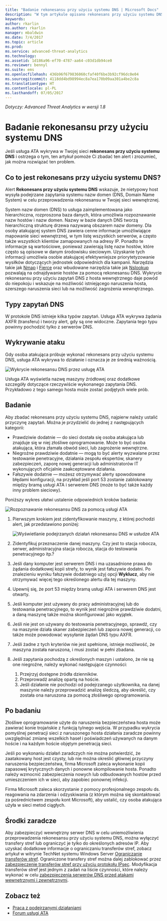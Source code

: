 ```yaml
---
title: "Badanie rekonesansu przy użyciu systemu DNS | Microsoft Docs"
description: "W tym artykule opisano rekonesans przy użyciu systemu DNS oraz instrukcje dotyczące badania w przypadku wykrycia tego typu zagrożenia przez usługę ATA."
keywords: 
author: rkarlin
ms.author: rkarlin
manager: mbaldwin
ms.date: 7/4/2017
ms.topic: article
ms.prod: 
ms.service: advanced-threat-analytics
ms.technology: 
ms.assetid: 1d186a96-ef70-4787-aa64-c03d1db94ce0
ms.reviewer: bennyl
ms.suite: ems
ms.openlocfilehash: 436b96f679836060cfaf40f6be3b92cf96dc0e04
ms.sourcegitcommit: 4118dd4bd98994ec8a7ea170b09aa301a4be2c8a
ms.translationtype: HT
ms.contentlocale: pl-PL
ms.lasthandoff: 07/05/2017
---
```

*Dotyczy: Advanced Threat Analytics w wersji 1.8*

# Badanie rekonesansu przy użyciu systemu DNS
<a id="investigating-reconnaissance-using-dns" class="xliff"></a>

Jeśli usługa ATA wykrywa w Twojej sieci **rekonesans przy użyciu systemu DNS** i ostrzega o tym, ten artykuł pomoże Ci zbadać ten alert i zrozumieć, jak można rozwiązać ten problem.

## Co to jest rekonesans przy użyciu systemu DNS?
<a id="what-is-reconnaissance-using-dns" class="xliff"></a>

Alert **Rekonesans przy użyciu systemu DNS** wskazuje, że nietypowy host wysyła podejrzane zapytania systemu nazw domen (DNS, Domain Name System) w celu przeprowadzenia rekonesansu w Twojej sieci wewnętrznej.

System nazw domen (DNS) to usługa zaimplementowana jako hierarchiczna, rozproszona baza danych, która umożliwia rozpoznawanie nazw hostów i nazw domen. Nazwy w bazie danych DNS tworzą hierarchiczną strukturę drzewa nazywaną obszarem nazw domeny.
Dla osoby atakującej system DNS zawiera cenne informacje umożliwiające mapowanie sieci wewnętrznej, w tym listę wszystkich serwerów, a często także wszystkich klientów zamapowanych na adresy IP. Ponadto te informacje są wartościowe, ponieważ zawierają listę nazw hostów, które często są opisowe w danym środowisku sieciowym. Uzyskanie tych informacji umożliwia osobie atakującej efektywniejsze priorytetyzowanie wysiłków dotyczących jednostek odpowiednich dla kampanii. Narzędzia takie jak [Nmap](https://nmap.org/) i [Fierce](https://github.com/mschwager/fierce) oraz wbudowane narzędzia takie jak [Nslookup](https://technet.microsoft.com/library/cc725991(v=ws.11).aspx) pozwalają na odnajdywanie hostów za pomocą rekonesansu DNS.
Wykrycie rekonesansu przy użyciu zapytań DNS z hosta wewnętrznego daje powód do niepokoju i wskazuje na możliwość istniejącego naruszenia hosta, szerszego naruszenia sieci lub na możliwość zagrożenia wewnętrznego.

## Typy zapytań DNS
<a id="dns-query-types" class="xliff"></a>

W protokole DNS istnieje kilka typów zapytań. Usługa ATA wykrywa żądania AXFR (transferu) i tworzy alert, gdy są one widoczne. Zapytania tego typu powinny pochodzić tylko z serwerów DNS.

## Wykrywanie ataku
<a id="discovering-the-attack" class="xliff"></a>

Gdy osoba atakująca próbuje wykonać rekonesans przy użyciu systemu DNS, usługa ATA wykrywa to działanie i oznacza je ze średnią ważnością.

![Wykrycie rekonesansu DNS przez usługę ATA](./media/dns-recon.png)
 
Usługa ATA wyświetla nazwę maszyny źródłowej oraz dodatkowe szczegóły dotyczące rzeczywiście wykonanego zapytania DNS. Przykładowo z tego samego hosta może zostać podjętych wiele prób.

## Badanie
<a id="investigating" class="xliff"></a>

Aby zbadać rekonesans przy użyciu systemu DNS, najpierw należy ustalić przyczynę zapytań. Można je przydzielić do jednej z następujących kategorii: 
-   Prawdziwie dodatnie — do sieci dostała się osoba atakująca lub znajduje się w niej złośliwe oprogramowanie. Może to być osoba atakująca, która złamała obwód sieci, lub zagrożenie wewnętrzne.
-   Niegroźne prawdziwie dodatnie — mogą to być alerty wyzwalane przez testowanie penetracyjne, działania zespołu ekspertów, skanery zabezpieczeń, zaporę nowej generacji lub administratorów IT wykonujących oficjalnie zaakceptowane działania.
-   Fałszywie dodatnie — możesz otrzymywać alerty spowodowane błędami konfiguracji, na przykład jeśli port 53 zostanie zablokowany między bramą usługi ATA i serwerem DNS (może to być także każdy inny problem sieciowy).

Poniższy wykres ułatwi ustalenie odpowiednich kroków badania:

![Rozpoznawanie rekonesansu DNS za pomocą usługi ATA](./media/dns-recon-diagram.png)
 
1.  Pierwszym krokiem jest zidentyfikowanie maszyny, z której pochodzi alert, jak przedstawiono poniżej:
 
    ![Wyświetlanie podejrzanych działań rekonesansu DNS w usłudze ATA](./media/dns-recon-2.png)
2.  Zidentyfikuj przeznaczenie danej maszyny. Czy jest to stacja robocza, serwer, administracyjna stacja robocza, stacja do testowania penetracyjnego itp.?
3.  Jeśli dany komputer jest serwerem DNS i ma uzasadnione prawa do żądania dodatkowej kopii strefy, to wynik jest fałszywie dodatni. Po znalezieniu wyniku fałszywie dodatniego użyj opcji **Wyklucz**, aby nie otrzymywać więcej tego określonego alertu dla tej maszyny.
4. Upewnij się, że port 53 między bramą usługi ATA i serwerem DNS jest otwarty.
4.  Jeśli komputer jest używany do pracy administracyjnej lub do testowania penetracyjnego, to wynik jest niegroźnie prawdziwie dodatni, a daną maszynę także można skonfigurować jako wyjątek.
5.  Jeśli nie jest on używany do testowania penetracyjnego, sprawdź, czy na maszynie działa skaner zabezpieczeń lub zapora nowej generacji, co także może powodować wysyłanie żądań DNS typu AXFR.
6.  Jeśli żadne z tych kryteriów nie jest spełnione, istnieje możliwość, że maszyna została naruszona, i musi zostać w pełni zbadana. 
7.  Jeśli zapytania pochodzą z określonych maszyn i ustalono, że nie są one niegroźne, należy wykonać następujące czynności:
    1.  Przejrzyj dostępne źródła dzienników. 
    2.  Przeprowadź analizę opartą na hoście. 
    3.  Jeśli działanie nie pochodzi od podejrzanego użytkownika, na danej maszynie należy przeprowadzić analizę śledczą, aby określić, czy została ona naruszona za pomocą złośliwego oprogramowania.

## Po badaniu
<a id="post-investigation" class="xliff"></a>

Złośliwe oprogramowanie użyte do naruszenia bezpieczeństwa hosta może zawierać konie trojańskie z funkcją tylnego wejścia. W przypadku wykrycia pomyślnej penetracji sieci z naruszonego hosta działania zaradcze powinny uwzględniać zmianę wszelkich haseł i poświadczeń używanych na danym hoście i na każdym hoście objętym penetracją sieci. 

Jeśli po wykonaniu działań zaradczych nie można potwierdzić, że zaatakowany host jest czysty, lub nie można określić głównej przyczyny naruszenia bezpieczeństwa, firma Microsoft zaleca wykonanie kopii zapasowej krytycznych danych i ponowne skompilowanie hosta. Ponadto należy wzmocnić zabezpieczenia nowych lub odbudowanych hostów przed umieszczeniem ich w sieci, aby zapobiec ponownej infekcji. 

Firma Microsoft zaleca skorzystanie z pomocy profesjonalnego zespołu ds. reagowania na zdarzenia i odzyskiwania (z którym można się skontaktować za pośrednictwem zespołu kont Microsoft), aby ustalić, czy osoba atakująca użyła w sieci metod ciągłych.

## Środki zaradcze
<a id="mitigation" class="xliff"></a>

Aby zabezpieczyć wewnętrzny serwer DNS w celu uniemożliwienia przeprowadzenia rekonesansu przy użyciu systemu DNS, można wyłączyć transfery stref lub ograniczyć je tylko do określonych adresów IP. Aby uzyskać dodatkowe informacje o ograniczaniu transferów stref, zobacz artykuł w witrynie TechNet systemu Windows Server [Ograniczanie transferów stref](https://technet.microsoft.com/library/ee649273(v=ws.10).aspx). Ograniczone transfery stref można dalej zablokować przez [zabezpieczenie transferów stref przy użyciu protokołu IPsec](https://technet.microsoft.com/library/ee649192(v=ws.10).aspx). Modyfikacja transferów stref jest jednym z zadań na liście czynności, które należy wykonać w celu [zabezpieczenia serwerów DNS przed atakami wewnętrznymi i zewnętrznymi](https://technet.microsoft.com/library/cc770432(v=ws.11).aspx).



## Zobacz też
<a id="see-also" class="xliff"></a>
- [Praca z podejrzanymi działaniami](working-with-suspicious-activities.md)
- [Forum usługi ATA](https://social.technet.microsoft.com/Forums/security/home?forum=mata)
